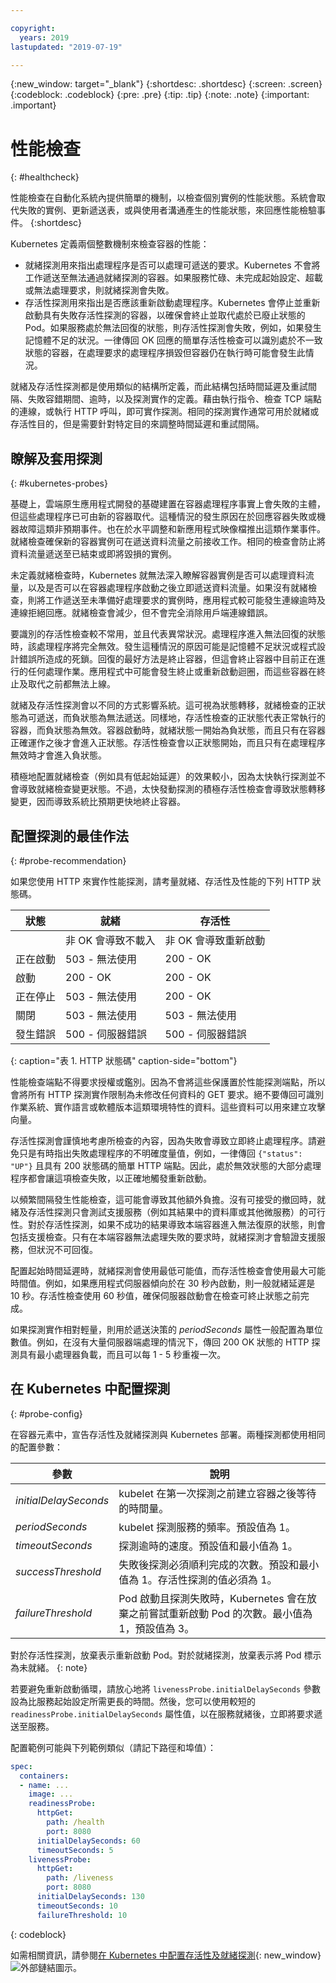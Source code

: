 ```yaml
---

copyright:
  years: 2019
lastupdated: "2019-07-19"

---
```


{:new_window: target="_blank"}
{:shortdesc: .shortdesc}
{:screen: .screen}
{:codeblock: .codeblock}
{:pre: .pre}
{:tip: .tip}
{:note: .note}
{:important: .important}

# 性能檢查
{: #healthcheck}

性能檢查在自動化系統內提供簡單的機制，以檢查個別實例的性能狀態。系統會取代失敗的實例、更新遞送表，或與使用者溝通產生的性能狀態，來回應性能檢驗事件。
{:shortdesc}

Kubernetes 定義兩個整數機制來檢查容器的性能：

* 就緒探測用來指出處理程序是否可以處理可遞送的要求。Kubernetes 不會將工作遞送至無法通過就緒探測的容器。如果服務忙碌、未完成起始設定、超載或無法處理要求，則就緒探測會失敗。 
* 存活性探測用來指出是否應該重新啟動處理程序。Kubernetes 會停止並重新啟動具有失敗存活性探測的容器，以確保會終止並取代處於已廢止狀態的 Pod。如果服務處於無法回復的狀態，則存活性探測會失敗，例如，如果發生記憶體不足的狀況。一律傳回 OK 回應的簡單存活性檢查可以識別處於不一致狀態的容器，在處理要求的處理程序損毀但容器仍在執行時可能會發生此情況。

就緒及存活性探測都是使用類似的結構所定義，而此結構包括時間延遲及重試間隔、失敗容錯期間、逾時，以及探測實作的定義。藉由執行指令、檢查 TCP 端點的連線，或執行 HTTP 呼叫，即可實作探測。相同的探測實作通常可用於就緒或存活性目的，但是需要針對特定目的來調整時間延遲和重試間隔。

## 瞭解及套用探測
{: #kubernetes-probes}

基礎上，雲端原生應用程式開發的基礎建置在容器處理程序事實上會失敗的主體，但這些處理程序已可由新的容器取代。這種情況的發生原因在於回應容器失敗或機器故障這類非預期事件。也在於水平調整和新應用程式映像檔推出這類作業事件。就緒檢查確保新的容器實例可在遞送資料流量之前接收工作。相同的檢查會防止將資料流量遞送至已結束或即將毀損的實例。

未定義就緒檢查時，Kubernetes 就無法深入瞭解容器實例是否可以處理資料流量，以及是否可以在容器處理程序啟動之後立即遞送資料流量。如果沒有就緒檢查，則將工作遞送至未準備好處理要求的實例時，應用程式較可能發生連線逾時及連線拒絕回應。就緒檢查會減少，但不會完全消除用戶端連線錯誤。

要識別的存活性檢查較不常用，並且代表異常狀況。處理程序進入無法回復的狀態時，該處理程序將完全無效。發生這種情況的原因可能是記憶體不足狀況或程式設計錯誤所造成的死鎖。回復的最好方法是終止容器，但這會終止容器中目前正在進行的任何處理作業。應用程式中可能會發生終止或重新啟動迴圈，而這些容器在終止及取代之前都無法上線。

就緒及存活性探測會以不同的方式影響系統。這可視為狀態轉移，就緒檢查的正狀態為可遞送，而負狀態為無法遞送。同樣地，存活性檢查的正狀態代表正常執行的容器，而負狀態為無效。容器啟動時，就緒狀態一開始為負狀態，而且只有在容器正確運作之後才會進入正狀態。存活性檢查會以正狀態開始，而且只有在處理程序無效時才會進入負狀態。

積極地配置就緒檢查（例如具有低起始延遲）的效果較小，因為太快執行探測並不會導致就緒檢查變更狀態。不過，太快發動探測的積極存活性檢查會導致狀態轉移變更，因而導致系統比預期更快地終止容器。

## 配置探測的最佳作法
{: #probe-recommendation}

如果您使用 HTTP 來實作性能探測，請考量就緒、存活性及性能的下列 HTTP 狀態碼。

| 狀態     |就緒|存活性|
|----------|-----------------------|-----------------------|
|          | 非 OK 會導致不載入| 非 OK 會導致重新啟動|
| 正在啟動 | 503 - 無法使用| 200 - OK                   |
| 啟動     | 200 - OK                   | 200 - OK                   |
| 正在停止 | 503 - 無法使用| 200 - OK                   |
| 關閉     | 503 - 無法使用| 503 - 無法使用|
|發生錯誤|500 - 伺服器錯誤|500 - 伺服器錯誤|
{: caption="表 1. HTTP 狀態碼" caption-side="bottom"}

性能檢查端點不得要求授權或鑑別。因為不會將這些保護置於性能探測端點，所以會將所有 HTTP 探測實作限制為未修改任何資料的 GET 要求。絕不要傳回可識別作業系統、實作語言或軟體版本這類環境特性的資料。這些資料可以用來建立攻擊向量。

存活性探測會謹慎地考慮所檢查的內容，因為失敗會導致立即終止處理程序。請避免只是有時指出失敗處理程序的不明確度量值，例如，一律傳回 `{"status": "UP"}` 且具有 200 狀態碼的簡單 HTTP 端點。因此，處於無效狀態的大部分處理程序都會讓這項檢查失敗，以正確地觸發重新啟動。

以頻繁間隔發生性能檢查，這可能會導致其他額外負擔。沒有可接受的撤回時，就緒及存活性探測只會測試支援服務（例如其結果中的資料庫或其他微服務）的可行性。對於存活性探測，如果不成功的結果導致本端容器進入無法復原的狀態，則會包括支援檢查。只有在本端容器無法處理失敗的要求時，就緒探測才會驗證支援服務，但狀況不可回復。

配置起始時間延遲時，就緒探測會使用最低可能值，而存活性檢查會使用最大可能時間值。例如，如果應用程式伺服器傾向於在 30 秒內啟動，則一般就緒延遲是 10 秒。存活性檢查使用 60 秒值，確保伺服器啟動會在檢查可終止狀態之前完成。

如果探測實作相對輕量，則用於遞送決策的 *periodSeconds* 屬性一般配置為單位數值。例如，在沒有大量伺服器端處理的情況下，傳回 200 OK 狀態的 HTTP 探測具有最小處理器負載，而且可以每 1 - 5 秒重複一次。

## 在 Kubernetes 中配置探測
{: #probe-config}

在容器元素中，宣告存活性及就緒探測與 Kubernetes 部署。兩種探測都使用相同的配置參數：

| 參數 | 說明 |
|-----------|-------------|
| *initialDelaySeconds* | kubelet 在第一次探測之前建立容器之後等待的時間量。|
| *periodSeconds* | kubelet 探測服務的頻率。預設值為 1。|
| *timeoutSeconds* | 探測逾時的速度。預設值和最小值為 1。|
| *successThreshold* | 失敗後探測必須順利完成的次數。預設和最小值為 1。存活性探測的值必須為 1。|
| *failureThreshold* | Pod 啟動且探測失敗時，Kubernetes 會在放棄之前嘗試重新啟動 Pod 的次數。最小值為 1，預設值為 3。|

  對於存活性探測，放棄表示重新啟動 Pod。對於就緒探測，放棄表示將 Pod 標示為未就緒。
  {: note}

若要避免重新啟動循環，請放心地將 `livenessProbe.initialDelaySeconds` 參數設為比服務起始設定所需更長的時間。然後，您可以使用較短的 `readinessProbe.initialDelaySeconds` 屬性值，以在服務就緒後，立即將要求遞送至服務。

配置範例可能與下列範例類似（請記下路徑和埠值）：

```yaml
spec:
  containers:
  - name: ...
    image: ...
    readinessProbe:
      httpGet:
        path: /health
        port: 8080
      initialDelaySeconds: 60
      timeoutSeconds: 5
    livenessProbe:
      httpGet:
        path: /liveness
        port: 8080
      initialDelaySeconds: 130
      timeoutSeconds: 10
      failureThreshold: 10
```
{: codeblock}

如需相關資訊，請參閱[在 Kubernetes 中配置存活性及就緒探測](https://kubernetes.io/docs/tasks/configure-pod-container/configure-liveness-readiness-probes/){: new_window} ![外部鏈結圖示](../icons/launch-glyph.svg "外部鏈結圖示")。
